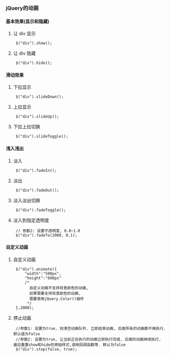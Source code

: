 ### jQuery的动画

#### 基本效果(显示和隐藏)

1. 让 div 显示

		$("div").show();

2. 让 div 隐藏

		$("div").hide();

#### 滑动效果

1. 下拉显示

		$("div").slideDown();

2. 上拉显示

		$("div").slideUp();

3. 下拉上拉切换

		$("div").slideToggle();

#### 浅入浅出

1. 淡入

		$("div").fadeIn();

2. 淡出

		$("div").fadeOut();

3. 淡入淡出切换

		$("div").fadeToggle();

4. 淡入到指定透明度

		// 参数2: 设置不透明度, 0.0~1.0
		$("div").fadeTo(2000, 0.1);	

#### 自定义动画

1. 自定义动画

		$("div").animate({
			"width":"500px",
			"height":"600px"
			/* 
			  自定义动画不支持背景颜色的动画,
			  如果需要支持背景颜色的动画,
			  需要使用jQuery.Color()插件 
			 */
		},2000);	

2. 停止动画

		//参数1: 设置为true, 则清空动画队列. 立即结束动画, 后面所有的动画都不再执行. 默认值为false
		//参数2: 设置为true, 让当前正在执行的动画立即执行完成, 后面的动画继续执行, 最后重置show和hide的原始样式,调用回调函数等. 默认为false
		$("div").stop(false, true);
